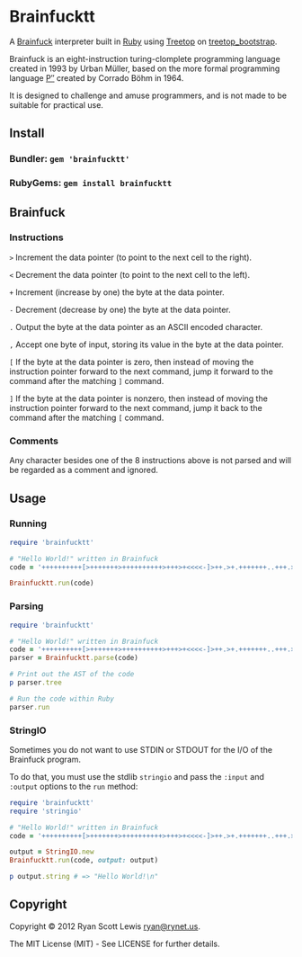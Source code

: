# Brainfucktt

A [Brainfuck][brainfuck] interpreter built in [Ruby][ruby] using [Treetop][treetop] on [treetop_bootstrap][treetop_bootstrap].

Brainfuck is an eight-instruction turing-clomplete programming language created in 1993
by Urban Müller, based on the more formal programming language [P′′][p''] created by Corrado
Böhm in 1964.

It is designed to challenge and amuse programmers, and is not made to be suitable for 
practical use.

## Install

### Bundler: `gem 'brainfucktt'`

### RubyGems: `gem install brainfucktt`

## Brainfuck

### Instructions

`>` Increment the data pointer (to point to the next cell to the right).

`<` Decrement the data pointer (to point to the next cell to the left).

`+` Increment (increase by one) the byte at the data pointer.

`-` Decrement (decrease by one) the byte at the data pointer.

`.` Output the byte at the data pointer as an ASCII encoded character.

`,` Accept one byte of input, storing its value in the byte at the data pointer.

`[` If the byte at the data pointer is zero, then instead of moving the instruction pointer forward to the next command, jump it forward to the command after the matching `]` command.

`]` If the byte at the data pointer is nonzero, then instead of moving the instruction pointer forward to the next command, jump it back to the command after the matching `[` command.

### Comments

Any character besides one of the 8 instructions above is not parsed and will be regarded as a comment and ignored.

## Usage

### Running

```ruby
require 'brainfucktt'

# "Hello World!" written in Brainfuck
code = '++++++++++[>+++++++>++++++++++>+++>+<<<<-]>++.>+.+++++++..+++.>++.<<+++++++++++++++.>.+++.------.--------.>+.>.'

Brainfucktt.run(code)
```

### Parsing

```ruby
require 'brainfucktt'

# "Hello World!" written in Brainfuck
code = '++++++++++[>+++++++>++++++++++>+++>+<<<<-]>++.>+.+++++++..+++.>++.<<+++++++++++++++.>.+++.------.--------.>+.>.'
parser = Brainfucktt.parse(code)

# Print out the AST of the code
p parser.tree

# Run the code within Ruby
parser.run
```

### StringIO

Sometimes you do not want to use STDIN or STDOUT for the I/O of the Brainfuck program.

To do that, you must use the stdlib `stringio` and pass the `:input` and `:output` options to the `run` method:

```ruby
require 'brainfucktt'
require 'stringio'

# "Hello World!" written in Brainfuck
code = '++++++++++[>+++++++>++++++++++>+++>+<<<<-]>++.>+.+++++++..+++.>++.<<+++++++++++++++.>.+++.------.--------.>+.>.'

output = StringIO.new
Brainfucktt.run(code, output: output)

p output.string # => "Hello World!\n"
```

## Copyright

Copyright © 2012 Ryan Scott Lewis <ryan@rynet.us>.

The MIT License (MIT) - See LICENSE for further details.

[brainfuck]: http://www.muppetlabs.com/~breadbox/bf/
[ruby]: http://ruby-lang.org
[treetop]: http://treetop.rubyforge.org
[p'']: http://en.wikipedia.org/wiki/P%E2%80%B2%E2%80%B2
[treetop_bootstrap]: https://github.com/RyanScottLewis/treetop_bootstrap
